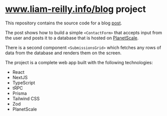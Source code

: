 # www.liam-reilly.info/blog project

This repository contains the source code for a blog [post](https://www.liam-reilly.info/blog/post/contact-form-planet-scale/).

The post shows how to build a simple `<ContactForm>` that accepts input from the user and posts it to a database that is hosted on [PlanetScale](https://planetscale.com/).

There is a second component `<SubmissionsGrid>` which fetches any rows of data from the database and renders them on the screen.

The project is a complete web app built with the following technologies:

* React
* NextJS
* TypeScript
* tRPC
* Prisma
* Tailwind CSS
* Zod
* PlanetScale